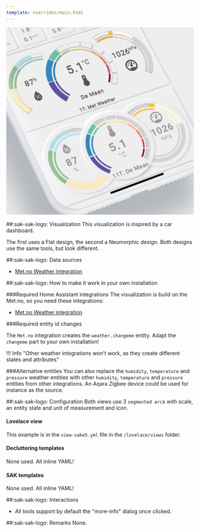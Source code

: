 ```yaml
---
template: overrides/main.html
---
```


[![SAK Example]][SAK Example]

  [SAK Example]: ../assets/screenshots/sak-example-5.png

##:sak-sak-logo: Visualization
This visualization is inspired by a car dashboard.

The first uses a Flat design, the second a Neumorphic design. Both designs use the same tools, but look different.

##:sak-sak-logo: Data sources
- [Met.no Weather integration](https://www.home-assistant.io/integrations/met/)

##:sak-sak-logo: How to make it work in your own installation

###Required Home Assistant integrations
The visualization is build on the Met.no, so you need these integrations:

- [Met.no Weather integration](https://www.home-assistant.io/integrations/met/)

###Required entity id changes

The `Met.no` integration creates the `weather.changeme` entity. Adapt the `changeme` part to your own installation!

!!! Info "Other weather integrations won't work, as they create different states and attributes"

###Alternative entities
You can also replace the `humidity`, `temperature` and `pressure` weather entities with other `humidity`, `temperature` and `pressure` entities from other integrations. An Aqara Zigbee device could be used for instance as the source.

##:sak-sak-logo: Configuration
Both views use 3 `segmented arc`s with scale, an entity state and unit of measurement and icon.

#### Lovelace view

This example is in the `view-sake5.yml` file in the `/lovelace/views` folder.

#### Decluttering templates
None used. All inline YAML!

#### SAK templates
None used. All inline YAML!

##:sak-sak-logo: Interactions
- All tools support by default the "more-info" dialog once clicked.

##:sak-sak-logo: Remarks
None.